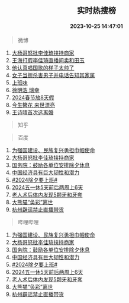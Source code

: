 <div align="center"><h2>实时热搜榜</h2><h4>2023-10-25 14:47:01</h4></div>

> 微博  

1. [大杨哥怒批李佳琦挟持商家](https://s.weibo.com/weibo?q=%23%E5%A4%A7%E6%9D%A8%E5%93%A5%E6%80%92%E6%89%B9%E6%9D%8E%E4%BD%B3%E7%90%A6%E6%8C%9F%E6%8C%81%E5%95%86%E5%AE%B6%23&t=31&band_rank=1&Refer=top)<br />
2. [王海打假李佳琦直播间卖和田玉](https://s.weibo.com/weibo?q=%23%E7%8E%8B%E6%B5%B7%E6%89%93%E5%81%87%E6%9D%8E%E4%BD%B3%E7%90%A6%E7%9B%B4%E6%92%AD%E9%97%B4%E5%8D%96%E5%92%8C%E7%94%B0%E7%8E%89%23&t=31&band_rank=2&Refer=top)<br />
3. [他认真唱国歌的样子太帅了](https://s.weibo.com/weibo?q=%23%E4%BB%96%E8%AE%A4%E7%9C%9F%E5%94%B1%E5%9B%BD%E6%AD%8C%E7%9A%84%E6%A0%B7%E5%AD%90%E5%A4%AA%E5%B8%85%E4%BA%86%23&t=31&band_rank=3&Refer=top)<br />
4. [女子当街杀害男子并电话告知其家属](https://s.weibo.com/weibo?q=%23%E5%A5%B3%E5%AD%90%E5%BD%93%E8%A1%97%E6%9D%80%E5%AE%B3%E7%94%B7%E5%AD%90%E5%B9%B6%E7%94%B5%E8%AF%9D%E5%91%8A%E7%9F%A5%E5%85%B6%E5%AE%B6%E5%B1%9E%23&t=31&band_rank=4&Refer=top)<br />
5. [上班味](https://s.weibo.com/weibo?q=%E4%B8%8A%E7%8F%AD%E5%91%B3&t=31&band_rank=5&Refer=top)<br />
6. [徐明浩 瑞幸](https://s.weibo.com/weibo?q=%E5%BE%90%E6%98%8E%E6%B5%A9%20%E7%91%9E%E5%B9%B8&t=31&band_rank=6&Refer=top)<br />
7. [2024春节放8天假](https://s.weibo.com/weibo?q=%232024%E6%98%A5%E8%8A%82%E6%94%BE8%E5%A4%A9%E5%81%87%23&t=31&band_rank=7&Refer=top)<br />
8. [今生簪花 来世漂亮](https://s.weibo.com/weibo?q=%E4%BB%8A%E7%94%9F%E7%B0%AA%E8%8A%B1%20%E6%9D%A5%E4%B8%96%E6%BC%82%E4%BA%AE&t=31&band_rank=8&Refer=top)<br />
9. [王诗晴首次选离婚](https://s.weibo.com/weibo?q=%23%E7%8E%8B%E8%AF%97%E6%99%B4%E9%A6%96%E6%AC%A1%E9%80%89%E7%A6%BB%E5%A9%9A%23&t=31&band_rank=9&Refer=top)<br />

> 知乎  


> 百度  

1. [为强国建设、民族复兴勇担巾帼使命](https://www.baidu.com/s?wd=%E4%B8%BA%E5%BC%BA%E5%9B%BD%E5%BB%BA%E8%AE%BE%E3%80%81%E6%B0%91%E6%97%8F%E5%A4%8D%E5%85%B4%E5%8B%87%E6%8B%85%E5%B7%BE%E5%B8%BC%E4%BD%BF%E5%91%BD&sa=fyb_news&rsv_dl=fyb_news)<br />
2. [大杨哥怒批李佳琦挟持商家](https://www.baidu.com/s?wd=%E5%A4%A7%E6%9D%A8%E5%93%A5%E6%80%92%E6%89%B9%E6%9D%8E%E4%BD%B3%E7%90%A6%E6%8C%9F%E6%8C%81%E5%95%86%E5%AE%B6&sa=fyb_news&rsv_dl=fyb_news)<br />
3. [国务院：鼓励各单位安排除夕休息](https://www.baidu.com/s?wd=%E5%9B%BD%E5%8A%A1%E9%99%A2%EF%BC%9A%E9%BC%93%E5%8A%B1%E5%90%84%E5%8D%95%E4%BD%8D%E5%AE%89%E6%8E%92%E9%99%A4%E5%A4%95%E4%BC%91%E6%81%AF&sa=fyb_news&rsv_dl=fyb_news)<br />
4. [中国经济具有巨大韧性和潜力](https://www.baidu.com/s?wd=%E4%B8%AD%E5%9B%BD%E7%BB%8F%E6%B5%8E%E5%85%B7%E6%9C%89%E5%B7%A8%E5%A4%A7%E9%9F%A7%E6%80%A7%E5%92%8C%E6%BD%9C%E5%8A%9B&sa=fyb_news&rsv_dl=fyb_news)<br />
5. [#2024除夕要上班#](https://www.baidu.com/s?wd=%232024%E9%99%A4%E5%A4%95%E8%A6%81%E4%B8%8A%E7%8F%AD%23&sa=fyb_news&rsv_dl=fyb_news)<br />
6. [2024五一休5天前后两周上6天](https://www.baidu.com/s?wd=2024%E4%BA%94%E4%B8%80%E4%BC%915%E5%A4%A9%E5%89%8D%E5%90%8E%E4%B8%A4%E5%91%A8%E4%B8%8A6%E5%A4%A9&sa=fyb_news&rsv_dl=fyb_news)<br />
7. [老人术后体内发现5颗牙和牙套](https://www.baidu.com/s?wd=%E8%80%81%E4%BA%BA%E6%9C%AF%E5%90%8E%E4%BD%93%E5%86%85%E5%8F%91%E7%8E%B05%E9%A2%97%E7%89%99%E5%92%8C%E7%89%99%E5%A5%97&sa=fyb_news&rsv_dl=fyb_news)<br />
8. [大熊猫“奂彩”离世](https://www.baidu.com/s?wd=%E5%A4%A7%E7%86%8A%E7%8C%AB%E2%80%9C%E5%A5%82%E5%BD%A9%E2%80%9D%E7%A6%BB%E4%B8%96&sa=fyb_news&rsv_dl=fyb_news)<br />
9. [杭州辟谣禁止直播带货](https://www.baidu.com/s?wd=%E6%9D%AD%E5%B7%9E%E8%BE%9F%E8%B0%A3%E7%A6%81%E6%AD%A2%E7%9B%B4%E6%92%AD%E5%B8%A6%E8%B4%A7&sa=fyb_news&rsv_dl=fyb_news)<br />

> 哔哩哔哩  

1. [为强国建设、民族复兴勇担巾帼使命](https://www.baidu.com/s?wd=%E4%B8%BA%E5%BC%BA%E5%9B%BD%E5%BB%BA%E8%AE%BE%E3%80%81%E6%B0%91%E6%97%8F%E5%A4%8D%E5%85%B4%E5%8B%87%E6%8B%85%E5%B7%BE%E5%B8%BC%E4%BD%BF%E5%91%BD&sa=fyb_news&rsv_dl=fyb_news)<br />
2. [大杨哥怒批李佳琦挟持商家](https://www.baidu.com/s?wd=%E5%A4%A7%E6%9D%A8%E5%93%A5%E6%80%92%E6%89%B9%E6%9D%8E%E4%BD%B3%E7%90%A6%E6%8C%9F%E6%8C%81%E5%95%86%E5%AE%B6&sa=fyb_news&rsv_dl=fyb_news)<br />
3. [国务院：鼓励各单位安排除夕休息](https://www.baidu.com/s?wd=%E5%9B%BD%E5%8A%A1%E9%99%A2%EF%BC%9A%E9%BC%93%E5%8A%B1%E5%90%84%E5%8D%95%E4%BD%8D%E5%AE%89%E6%8E%92%E9%99%A4%E5%A4%95%E4%BC%91%E6%81%AF&sa=fyb_news&rsv_dl=fyb_news)<br />
4. [中国经济具有巨大韧性和潜力](https://www.baidu.com/s?wd=%E4%B8%AD%E5%9B%BD%E7%BB%8F%E6%B5%8E%E5%85%B7%E6%9C%89%E5%B7%A8%E5%A4%A7%E9%9F%A7%E6%80%A7%E5%92%8C%E6%BD%9C%E5%8A%9B&sa=fyb_news&rsv_dl=fyb_news)<br />
5. [#2024除夕要上班#](https://www.baidu.com/s?wd=%232024%E9%99%A4%E5%A4%95%E8%A6%81%E4%B8%8A%E7%8F%AD%23&sa=fyb_news&rsv_dl=fyb_news)<br />
6. [2024五一休5天前后两周上6天](https://www.baidu.com/s?wd=2024%E4%BA%94%E4%B8%80%E4%BC%915%E5%A4%A9%E5%89%8D%E5%90%8E%E4%B8%A4%E5%91%A8%E4%B8%8A6%E5%A4%A9&sa=fyb_news&rsv_dl=fyb_news)<br />
7. [老人术后体内发现5颗牙和牙套](https://www.baidu.com/s?wd=%E8%80%81%E4%BA%BA%E6%9C%AF%E5%90%8E%E4%BD%93%E5%86%85%E5%8F%91%E7%8E%B05%E9%A2%97%E7%89%99%E5%92%8C%E7%89%99%E5%A5%97&sa=fyb_news&rsv_dl=fyb_news)<br />
8. [大熊猫“奂彩”离世](https://www.baidu.com/s?wd=%E5%A4%A7%E7%86%8A%E7%8C%AB%E2%80%9C%E5%A5%82%E5%BD%A9%E2%80%9D%E7%A6%BB%E4%B8%96&sa=fyb_news&rsv_dl=fyb_news)<br />
9. [杭州辟谣禁止直播带货](https://www.baidu.com/s?wd=%E6%9D%AD%E5%B7%9E%E8%BE%9F%E8%B0%A3%E7%A6%81%E6%AD%A2%E7%9B%B4%E6%92%AD%E5%B8%A6%E8%B4%A7&sa=fyb_news&rsv_dl=fyb_news)<br />
